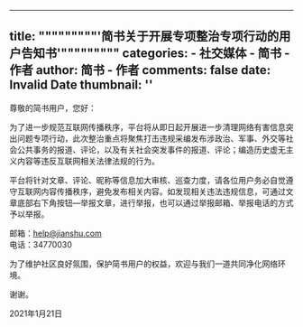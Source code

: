 
---
title: """""""""'简书关于开展专项整治专项行动的用户告知书'"""""""""
categories: 
    - 社交媒体
    - 简书 - 作者
author: 简书 - 作者
comments: false
date: Invalid Date
thumbnail: ''
---

<div>   
<p>尊敬的简书用户，您好：</p>
<p>为了进一步规范互联网传播秩序，平台将从即日起开展进一步清理网络有害信息突出问题专项行动，此次整治重点将聚焦打击违规采编发布涉政治、军事、外交等社会公共事务的报道、评论，以及有关社会突发事件的报道、评论；编造历史虚无主义内容等违反互联网相关法律法规的行为。</p>
<p>平台将针对文章、评论、昵称等信息加大审核、巡查力度，请各位用户务必自觉遵守互联网内容传播秩序，避免发布相关内容。如发现相关违法违规信息，可通过文章底部右下角按钮—举报文章，进行举报，也可以通过举报邮箱、举报电话的方式予以举报。</p>
<p>邮箱：<a href="https://links.jianshu.com/go?to=mailto%3Ahelp%40jianshu.com" target="_blank">help@jianshu.com</a><br>
电话：34770030</p>
<p>为了维护社区良好氛围，保护简书用户的权益，欢迎与我们一道共同净化网络环境。</p>
<p>谢谢。</p>
<p>2021年1月21日</p>
  
</div>
            